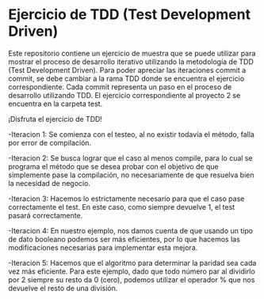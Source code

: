 # Ejercicio de TDD (Test Development Driven)
Este repositorio contiene un ejercicio de muestra que se puede utilizar para mostrar el proceso de desarrollo iterativo utilizando la metodología de TDD (Test Development Driven).
Para poder apreciar las iteraciones commit a commit, se debe cambiar a la rama TDD donde se encuentra el ejercicio correspondiente.
Cada commit representa un paso en el proceso de desarrollo utilizando TDD.
El ejercicio correspondiente al proyecto 2 se encuentra en la carpeta test.

¡Disfruta el ejercicio de TDD! 

-Iteracion 1: Se comienza con el testeo, al no existir todavía el método, falla por error de compilación.

-Iteracion 2: Se busca lograr que el caso al menos compile, para lo cual se programa el método que se desea probar con el objetivo de que simplemente pase la compilación, no necesariamente de que resuelva bien la necesidad de negocio.

-Iteracion 3: Hacemos lo estrictamente necesario para que el caso pase correctamente el test. En este caso, como siempre devuelve 1, el test pasará correctamente.

-Iteracion 4: En nuestro ejemplo, nos damos cuenta de que usando un tipo de dato booleano podemos ser más eficientes, por lo que hacemos las modificaciones necesarias para implementar esta mejora.

-Iteracion 5: Hacemos que el algoritmo para determinar la paridad sea cada vez más eficiente. Para este ejemplo, dado que todo número par al dividirlo por 2 siempre su resto da 0 (cero), podemos utilizar el operador % que nos devuelve el resto de una división.